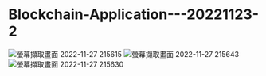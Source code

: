 # Blockchain-Application---20221123-2
![螢幕擷取畫面 2022-11-27 215615](https://user-images.githubusercontent.com/62171839/204139080-7a5a3733-9a97-469e-a34b-c4303517bf29.png)
![螢幕擷取畫面 2022-11-27 215643](https://user-images.githubusercontent.com/62171839/204139074-2f479251-cd87-47b9-82e6-480131ab8afd.png)
![螢幕擷取畫面 2022-11-27 215630](https://user-images.githubusercontent.com/62171839/204139077-49b0b3c4-568c-4ed3-b838-e5512366b958.png)
